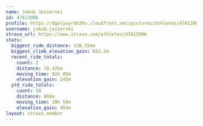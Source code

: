 ```yaml
---
name: Jakub Jezierski
id: 47613906
profile: https://dgalywyr863hv.cloudfront.net/pictures/athletes/47613906/14681924/1/large.jpg
username: jakub-jezierski
strava_url: https://www.strava.com/athletes/47613906
stats:
  biggest_ride_distance: 138.15km
  biggest_climb_elevation_gain: 652.2m
  recent_ride_totals:
    count: 2
    distance: 18.42km
    moving_time: 02h 09m
    elevation_gain: 245m
  ytd_ride_totals:
    count: 10
    distance: 66km
    moving_time: 10h 58m
    elevation_gain: 454m
layout: strava_member
--- 
```

